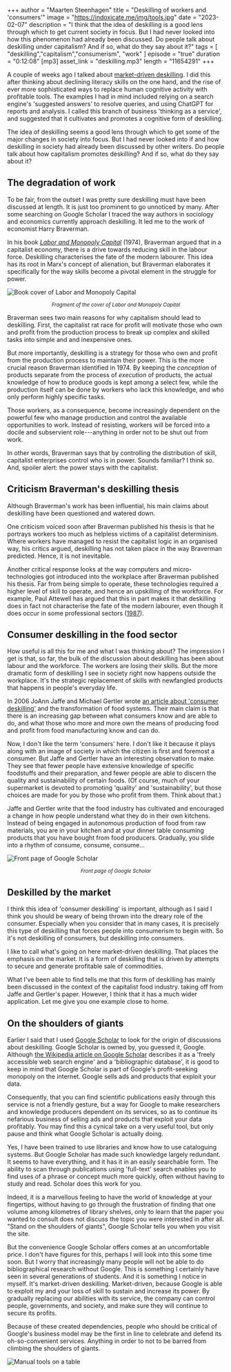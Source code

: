 +++
author = "Maarten Steenhagen"
title = "Deskilling of workers and 'consumers'"
image = "https://indoxicate.me/img/tools.jpg"
date = "2023-02-07"
description = "I think that the idea of deskilling is a good lens through which to get current society in focus. But I had never looked into how this phenomenon had already been discussed. Do people talk about deskilling under capitalism? And if so, what do they say about it?"
tags = [
    "deskilling","capitalism","consumerism", "work"
]
episode = "true"
duration = "0:12:08"
[mp3]
    asset_link = "deskilling.mp3"
    length = "11654291"
+++


A couple of weeks ago I talked about [market-driven deskilling](../taas). I did this after thinking about declining literacy skills on the one hand, and the rise of ever more sophisticated ways to replace human cognitive activity with profitable tools. The examples I had in mind included relying on a search engine's 'suggested answers' to resolve queries, and using ChatGPT for reports and analysis. I called this branch of business 'thinking as a service', and suggested that it cultivates and promotes a cognitive form of deskilling. 

The idea of deskilling seems a good lens through which to get some of the major changes in society into focus. But I had never looked into if and how deskilling in society had already been discussed by other writers. Do people talk about how capitalism promotes deskilling? And if so, what do they say about it? 

## The degradation of work

To be fair, from the outset I was pretty sure deskilling must have been discussed at length. It is just too prominent to go unnoticed by many. After some searching on Google Scholar I traced the way authors in sociology and economics currently approach deskilling. It led me to the work of economist Harry Braverman. 

In his book  _[Labor and Monopoly Capital](https://en.wikipedia.org/wiki/Labor_and_Monopoly_Capital)_ (1974), Braverman argued that in a capitalist economy, there is a drive towards reducing skill in the labour force. Deskilling characterises the fate of the modern labourer. This idea has its root in Marx's concept of alienation, but Braverman elaborates it specifically for the way skills become a pivotal element in the struggle for power. 

![Book cover of Labor and Monopoly Capital](../img/braverman1974.png)
_<small><center>Fragment of the cover of Labor and Monopoly Capital</center></small>_

Braverman sees two main reasons for why capitalism should lead to deskilling. First, the capitalist rat race for profit will motivate those who own and profit from the production process to break up complex and skilled tasks into simple and and inexpensive ones. 

But more importantly, deskilling is a strategy for those who own and profit from the production process to maintain their power. This is the more crucial reason Braverman identified in 1974. By keeping the _conception_ of products separate from the process of _execution_ of products, the actual knowledge of how to produce goods is kept among a select few, while the production itself can be done by workers who lack this knowledge, and who only perform highly specific tasks. 

Those workers, as a consequence, become increasingly dependent on the powerful few who manage production and control the available opportunities to work. Instead of resisting, workers will be forced into a docile and subservient role---anything in order not to be shut out from work.  

In other words, Braverman says that by controlling the distribution of skill, capitalist enterprises control who is in power. Sounds familiar? I think so. And, spoiler alert: the power stays with the capitalist.  

## Criticism Braverman's deskilling thesis

Although Braverman's work has been influential, his main claims about deskilling have been questioned and watered down. 

One criticism voiced soon after Braverman published his thesis is that he portrays workers too much as helpless victims of a capitalist determinism. Where workers have managed to resist the capitalist logic in an organised way, his critics argued, deskilling has not taken place in the way Braverman predicted. Hence, it is not inevitable. 

Another critical response looks at the way computers and micro-technologies got introduced into the workplace after Braverman published his thesis. Far from being simple to operate, these technologies required a higher level of skill to operate, and hence an upskilling of the workforce. For example, Paul Attewell has argued that this in part makes it that deskilling does in fact not characterise the fate of the modern labourer, even though it does occur in some professional sectors ([1987](https://journals.sagepub.com/doi/pdf/10.1177/0730888487014003001)). 

## Consumer deskilling in the food sector

How useful is all this for me and what I was thinking about? The impression I get is that, so far, the bulk of the discussion about deskilling has been about labour and the workforce. The workers are losing their skills. But the more dramatic form of deskilling I see in society right now happens outside the workplace. It's the strategic replacement of skills with newfangled products that happens in people's everyday life.

In 2006 JoAnn Jaffe and Michael Gertler wrote [an article about 'consumer deskilling'](https://link.springer.com/article/10.1007/s10460-005-6098-1) and the transformation of food systems. Their main claim is that there is an increasing gap between what consumers know and are able to do, and what those who more and more own the means of producing food and profit from food manufacturing know and can do. 

Now, I don't like the term 'consumers' here. I don't like it because it plays along with an image of society in which the citizen is first and foremost a consumer. But Jaffe and Gertler have an interesting observation to make. They see that fewer people have extensive knowledge of specific foodstuffs and their preparation, and fewer people are able to discern the quality and sustainability of certain foods. (Of course, much of your supermarket is devoted to promoting 'quality' and 'sustainability', but those choices are made for you by those who profit from them. Think about that.)

Jaffe and Gertler write that the food industry has cultivated and encouraged a change in how people understand what they do in their own kitchens. Instead of being engaged in autonomous production of food from raw materials, you are in your kitchen and at your dinner table consuming products that you have bought from food producers. Gradually, you slide into a rhythm of consume, consume, consume...

![Front page of Google Scholar](../img/google-scholar.png)
_<small><center>Front page of Google Scholar</center></small>_

## Deskilled by the market

I think this idea of 'consumer deskilling' is important, although as I said I think you should be weary of being thrown into the dreary role of the consumer. Especially when you consider that in many cases, it is precisely this type of deskilling that forces people into consumerism to begin with. So it's not deskilling of consumers, but deskilling into consumers.  

I like to call what's going on here market-driven deskilling. That places the emphasis on the market. It is a form of deskilling that is driven by attempts to secure and generate profitable sale of commodities.
 
What I've been able to find tells me that this form of deskilling has mainly been discussed in the context of the capitalist food industry. taking off from Jaffe and Gertler's paper. However, I think that it has a much wider application. Let me give you one example close to home. 

## On the shoulders of giants

Earlier I said that I used [Google Scholar](https://scholar.google.com) to look for the origin of discussions about deskilling. Google Scholar is owned by, you guessed it, Google. Although [the Wikipedia article on Google Scholar](https://en.wikipedia.org/wiki/Google_Scholar) describes it as a 'freely accessible web search engine' and a 'bibliographic database', it is good to keep in mind that Google Scholar is part of Google's profit-seeking monopoly on the internet. Google sells ads and products that exploit your data. 

Consequently, that you can find scientific publications easily through this service is not a friendly gesture, but a way for Google to make researchers and knowledge producers dependent on its services, so as to continue its nefarious business of selling ads and products that exploit your data profitably. You may find this a cynical take on a very useful tool, but only pause and think what Google Scholar is actually doing.   

Yes, I have been trained to use libraries and know how to use cataloguing systems. But Google Scholar has made such knowledge largely redundant. It seems to have everything, and it has it in an easily searchable form. The ability to scan through publications using 'full-text' search enables you to find uses of a phrase or  concept much more quickly, often without having to study and read. Scholar does this work for you. 

Indeed, it is a marvellous feeling to have the world of knowledge at your fingertips, without having to go through the frustration of finding that one volume among kilometres of library shelves, only to learn that the paper you wanted to consult does not discuss the topic you were interested in after all. "Stand on the shoulders of giants", Google Scholar tells you when you visit the site. 

But the convenience Google Scholar offers comes at an uncomfortable price. I don't have figures for this, perhaps I will look into this some time soon. But I worry that increasingly many people will not be able to do bibliographical research without Google. This is something I certainly have seen in several generations of students. And it is something I notice in myself. It's market-driven deskilling. Market-driven, because Google is able to exploit my and your loss of skill to sustain and increase its power. By gradually replacing our abilities with its service, the company can control people, governments, and society, and make sure they will continue to secure its profits. 

Because of these created dependencies, people who should be critical of Google's business model may be the first in line to celebrate and defend its oh-so-convenient services. Anything in order to not to be barred from climbing the shoulders of giants.  

![Manual tools on a table](../img/tools.jpg)